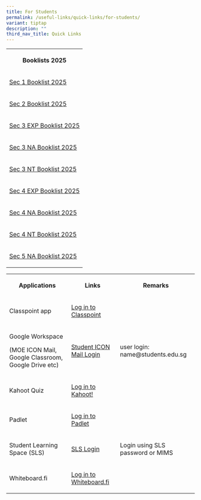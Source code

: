 ```yaml
---
title: For Students
permalink: /useful-links/quick-links/for-students/
variant: tiptap
description: ""
third_nav_title: Quick Links
---
```

<table style="minWidth: 25px">
<colgroup>
<col>
</colgroup>
<tbody>
<tr>
<th rowspan="1" colspan="1">
<p>Booklists 2025</p>
</th>
</tr>
<tr>
<td rowspan="1" colspan="1">
<p><a href="/files/Textbook List 2025/Sec_1_G1_G2_G3_w_stationery_2025.pdf" rel="noopener nofollow" target="_blank">Sec 1 Booklist 2025</a>
</p>
</td>
</tr>
<tr>
<td rowspan="1" colspan="1">
<p><a href="/files/Textbook List 2025/Sec_2_G1_G2_G3.pdf" rel="noopener nofollow" target="_blank">Sec 2 Booklist 2025</a>
</p>
</td>
</tr>
<tr>
<td rowspan="1" colspan="1">
<p><a href="/files/Textbook List 2025/Sec_3_Exp.pdf" rel="noopener nofollow" target="_blank">Sec 3 EXP Booklist 2025</a>
</p>
</td>
</tr>
<tr>
<td rowspan="1" colspan="1">
<p><a href="/files/Textbook List 2025/Sec_3_NA.pdf" rel="noopener nofollow" target="_blank">Sec 3 NA Booklist 2025</a>
</p>
</td>
</tr>
<tr>
<td rowspan="1" colspan="1">
<p><a href="/files/Textbook List 2025/Sec_3_NT.pdf" rel="noopener nofollow" target="_blank">Sec 3 NT Booklist 2025</a>
</p>
</td>
</tr>
<tr>
<td rowspan="1" colspan="1">
<p><a href="/files/Textbook List 2025/Sec_4_EXP.pdf" rel="noopener nofollow" target="_blank">Sec 4 EXP Booklist 2025</a>
</p>
</td>
</tr>
<tr>
<td rowspan="1" colspan="1">
<p><a href="/files/Textbook List 2025/Sec_4NA.pdf" rel="noopener nofollow" target="_blank">Sec 4 NA Booklist 2025</a>
</p>
</td>
</tr>
<tr>
<td rowspan="1" colspan="1">
<p><a href="/files/Textbook List 2025/Sec_4NT.pdf" rel="noopener nofollow" target="_blank">Sec 4 NT Booklist 2025</a>
</p>
</td>
</tr>
<tr>
<td rowspan="1" colspan="1">
<p><a href="/files/Textbook List 2025/Sec_5_NA.pdf" rel="noopener nofollow" target="_blank">Sec 5 NA Booklist 2025</a>
</p>
</td>
</tr>
</tbody>
</table>
<p></p>
<table style="minWidth: 75px">
<colgroup>
<col>
<col>
<col>
</colgroup>
<tbody>
<tr>
<th rowspan="1" colspan="1">
<p>Applications</p>
</th>
<th rowspan="1" colspan="1">
<p>Links</p>
</th>
<th rowspan="1" colspan="1">
<p>Remarks</p>
</th>
</tr>
<tr>
<td rowspan="1" colspan="1">
<p>Classpoint app</p>
</td>
<td rowspan="1" colspan="1">
<p><a href="classpoint.app" rel="noopener noreferrer nofollow" target="_blank">Log in to Classpoint</a>
</p>
</td>
<td rowspan="1" colspan="1">
<p></p>
</td>
</tr>
<tr>
<td rowspan="1" colspan="1">
<p>Google Workspace</p>
<p>(MOE ICON Mail, Google Classroom, Google Drive etc)</p>
</td>
<td rowspan="1" colspan="1">
<p><a href="https://workspace.google.com/u/0/appsdashboard?origin=user_dashboard" rel="noopener noreferrer nofollow" target="_blank">Student ICON Mail Login</a>
</p>
</td>
<td rowspan="1" colspan="1">
<p>user login: name@students.edu.sg</p>
</td>
</tr>
<tr>
<td rowspan="1" colspan="1">
<p>Kahoot Quiz</p>
</td>
<td rowspan="1" colspan="1">
<p><a href="kahoot.it" rel="noopener noreferrer nofollow" target="_blank">Log in to Kahoot!</a>
</p>
</td>
<td rowspan="1" colspan="1">
<p></p>
</td>
</tr>
<tr>
<td rowspan="1" colspan="1">
<p>Padlet</p>
</td>
<td rowspan="1" colspan="1">
<p><a href="https://padlet.com/" rel="noopener noreferrer nofollow" target="_blank">Log in to Padlet</a>
</p>
</td>
<td rowspan="1" colspan="1">
<p></p>
</td>
</tr>
<tr>
<td rowspan="1" colspan="1">
<p>Student Learning Space (SLS)</p>
</td>
<td rowspan="1" colspan="1">
<p><a href="https://vle.learning.moe.edu.sg/login" rel="noopener noreferrer nofollow" target="_blank">SLS Login</a>
</p>
</td>
<td rowspan="1" colspan="1">
<p>Login using SLS password or MIMS</p>
</td>
</tr>
<tr>
<td rowspan="1" colspan="1">
<p>Whiteboard.fi</p>
</td>
<td rowspan="1" colspan="1">
<p><a href="https://whiteboard.fi/" rel="noopener noreferrer nofollow" target="_blank">Log in to Whiteboard.fi</a>
</p>
</td>
<td rowspan="1" colspan="1">
<p></p>
</td>
</tr>
</tbody>
</table>
<p></p>